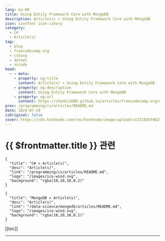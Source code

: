 ```yaml
---
lang: ko-KR
title: Using Entity Framework Core with MongoDB
description: Article(s) > Using Entity Framework Core with MongoDB
icon: iconfont icon-csharp
category: 
  - C#
  - Article(s)
tag: 
  - blog
  - freecodecamp.org
  - csharp
  - dotnet
  - vscode
head:
  - - meta:
    - property: og:title
      content: Article(s) > Using Entity Framework Core with MongoDB
    - property: og:description
      content: Using Entity Framework Core with MongoDB
    - property: og:url
      content: https://chanhi2000.github.io/articles/freecodecamp.org/using-entity-framework-core-with-mongodb.html
prev: /programming/cs/articles/README.md
date: 2024-07-29
isOriginal: false
cover: https://cdn.hashnode.com/res/hashnode/image/upload/v1721834746254/fb4a9197-8076-48a5-b402-116d8289863c.png
---
```


# {{ $frontmatter.title }} 관련

```component VPCard
{
  "title": "C# > Article(s)",
  "desc": "Article(s)",
  "link": "/programming/cs/articles/README.md",
  "logo": "/images/ico-wind.svg",
  "background": "rgba(10,10,10,0.2)"
}
```

```component VPCard
{
  "title": "MongoDB > Article(s)",
  "desc": "Article(s)",
  "link": "/data-science/mongodb/articles/README.md",
  "logo": "/images/ico-wind.svg",
  "background": "rgba(10,10,10,0.2)"
}
```

[[toc]]

---

<SiteInfo
  name="Using Entity Framework Core with MongoDB"
  desc="Entity Framework Core is a popular ORM (Object-Relational Mapper) for .NET applications, allowing developers to work with databases using .NET objects. It can be used with many types of databases, including MongoDB. In this article, you will learn ho..."
  url="https://freecodecamp.org/news/using-entity-framework-core-with-mongodb/"
  logo="https://cdn.freecodecamp.org/universal/favicons/favicon.ico"
  preview="https://cdn.hashnode.com/res/hashnode/image/upload/v1721834746254/fb4a9197-8076-48a5-b402-116d8289863c.png"/>

<!-- TODO: 작성 -->

